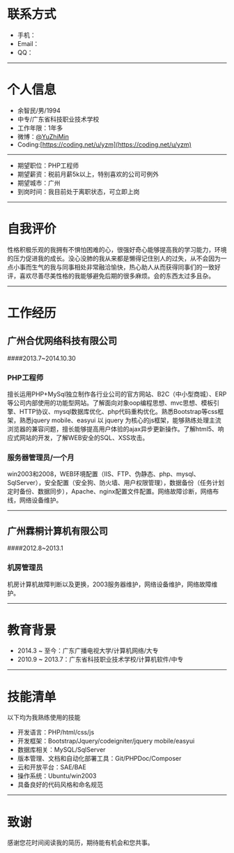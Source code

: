# 联系方式

- 手机：
- Email：
- QQ：

---

# 个人信息

 - 余智民/男/1994 
 - 中专/广东省科技职业技术学校
 - 工作年限：1年多
 - 微博：[@YuZhiMin](http://weibo.com/lhkb)
 - Coding:[https://coding.net/u/yzm](https://coding.net/u/yzm)

---

 - 期望职位：PHP工程师
 - 期望薪资：税前月薪5k以上，特别喜欢的公司可例外
 - 期望城市：广州
 - 到岗时间：我目前处于离职状态，可立即上岗

---

# 自我评价
性格积极乐观的我拥有不惧怕困难的心，很强好奇心能够提高我的学习能力，环境的压力促进我的成长。没心没肺的我从来都是懒得记住别人的过失，从不会因为一点小事而生气的我与同事相处非常融洽愉快，热心助人从而获得同事们的一致好评，喜欢尽善尽美性格的我能够避免后期的很多麻烦。会的东西太过多且杂。

---

# 工作经历

## 广州合优网络科技有限公司
####2013.7~2014.10.30

### PHP工程师
擅长运用PHP+MySql独立制作各行业公司的官方网站、B2C（中小型商城）、ERP等公司内部使用的功能型网站。了解面向对象oop编程思想、mvc思想、模板引擎、HTTP协议、mysql数据库优化、php代码重构优化。熟悉Bootstrap等css框架，熟悉jquery mobile、easyui 以 jquery 为核心的js框架，能够熟练处理主流浏览器的兼容问题，擅长能够提高用户体验的ajax异步更新操作。了解html5、响应式网站的开发，了解WEB安全的SQL、XSS攻击。

### 服务器管理员/一个月
win2003和2008，WEB环境配置（IIS、FTP、伪静态、php、mysql、SqlServer），安全配置（安全狗、防火墙、用户权限管理），数据备份（任务计划定时备份、数据同步），Apache、nginx配置文件配置。网络故障诊断，网络布线，网络设备维护。

---

## 广州霖桐计算机有限公司
####2012.8~2013.1

### 机房管理员 
机房计算机故障判断以及更换，2003服务器维护，网络设备维护，网络故障维护。

---

# 教育背景

- 2014.3 ~ 至今：广东广播电视大学/计算机网络/大专
- 2010.9 ~ 2013.7：广东省科技职业技术学校/计算机软件/中专

---

# 技能清单

以下均为我熟练使用的技能

- 开发语言：PHP/html/css/js
- 开发框架：Bootstrap/Jquery/codeigniter/jquery mobile/easyui
- 数据库相关：MySQL/SqlServer
- 版本管理、文档和自动化部署工具：Git/PHPDoc/Composer
- 云和开放平台：SAE/BAE
- 操作系统：Ubuntu/win2003
- 具备良好的代码风格和命名规范

---

# 致谢
感谢您花时间阅读我的简历，期待能有机会和您共事。
